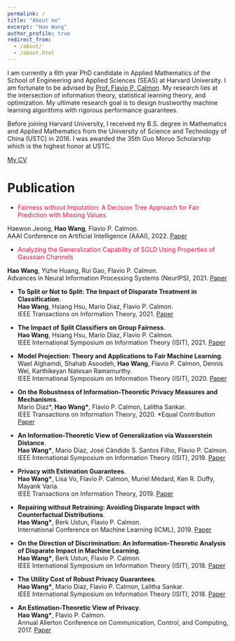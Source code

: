 ```yaml
---
permalink: /
title: "About me"
excerpt: "Hao Wang"
author_profile: true
redirect_from: 
  - /about/
  - /about.html
---
```

I am currently a 6th year PhD candidate in Applied Mathematics of the School of Engineering and Applied Sciences (SEAS) at Harvard University. I am fortunate to be advised by [Prof. Flavio P. Calmon](https://people.seas.harvard.edu/~flavio/). My research lies at the intersection of information theory, statistical learning theory, and optimization. My ultimate research goal is to design trustworthy machine learning algorithms with rigorous performance guarantees.

Before joining Harvard University, I received my B.S. degree in Mathematics and Applied Mathematics from the University of Science and Technology of China (USTC) in 2016. I was awarded the 35th Guo Moruo Scholarship which is the highest honor at USTC.

[My CV](https://haowang94.github.io/files/CV.pdf)

Publication
======
- <p style="color:crimson">Fairness without Imputation: A Decision Tree Approach for Fair Prediction with Missing Values</p>
 Haewon Jeong, <b>Hao Wang</b>, Flavio P. Calmon.<br />
 AAAI Conference on Artificial Intelligence (AAAI), 2022. [Paper](https://haowang94.github.io/files/aaai22.pdf) 

- <p style="color:crimson">Analyzing the Generalization Capability of SGLD Using Properties of Gaussian Channels</p>   
 <b>Hao Wang</b>, Yizhe Huang, Rui Gao, Flavio P. Calmon.<br />
 Advances in Neural Information Processing Systems (NeurIPS), 2021. [Paper](https://haowang94.github.io/files/neurips21.pdf) 

- <b>To Split or Not to Split: The Impact of Disparate Treatment in Classification</b>.       
 <b>Hao Wang</b>, Hsiang Hsu, Mario Diaz, Flavio P. Calmon.<br />
 IEEE Transactions on Information Theory, 2021. [Paper](https://haowang94.github.io/files/tit21.pdf) 

- <b>The Impact of Split Classifiers on Group Fairness</b>.       
 <b>Hao Wang</b>, Hsiang Hsu, Mario Diaz, Flavio P. Calmon.<br />
 IEEE International Symposium on Information Theory (ISIT), 2021. [Paper](https://haowang94.github.io/files/isit21.pdf)
 
- <b>Model Projection: Theory and Applications to Fair Machine Learning</b>.       
 Wael Alghamdi, Shahab Asoodeh, <b>Hao Wang</b>, Flavio P. Calmon, Dennis Wei, Karthikeyan Natesan Ramamurthy.<br />
 IEEE International Symposium on Information Theory (ISIT), 2020. [Paper](https://haowang94.github.io/files/isit20.pdf)
 
- <b>On the Robustness of Information-Theoretic Privacy Measures and Mechanisms</b>.       
 Mario Diaz*, <b>Hao Wang*</b>, Flavio P. Calmon, Lalitha Sankar.<br />
 IEEE Transactions on Information Theory, 2020. *Equal Contribution [Paper](https://haowang94.github.io/files/tit20.pdf)

- <b>An Information-Theoretic View of Generalization via Wasserstein Distance</b>.       
 <b>Hao Wang*</b>, Mario Diaz, José Cândido S. Santos Filho, Flavio P. Calmon.<br />
 IEEE International Symposium on Information Theory (ISIT), 2019. [Paper](https://haowang94.github.io/files/isit19.pdf)
 
- <b>Privacy with Estimation Guarantees</b>.       
 <b>Hao Wang*</b>, Lisa Vo, Flavio P. Calmon, Muriel Médard, Ken R. Duffy, Mayank Varia.<br />
 IEEE Transactions on Information Theory, 2019. [Paper](https://haowang94.github.io/files/tit19.pdf)
 
- <b>Repairing without Retraining: Avoiding Disparate Impact with Counterfactual Distributions</b>.       
 <b>Hao Wang*</b>, Berk Ustun, Flavio P. Calmon.<br />
 International Conference on Machine Learning (ICML), 2019. [Paper](https://haowang94.github.io/files/icml19.pdf)
 
- <b>On the Direction of Discrimination: An Information-Theoretic Analysis of Disparate Impact in Machine Learning</b>.       
 <b>Hao Wang*</b>, Berk Ustun, Flavio P. Calmon.<br />
 IEEE International Symposium on Information Theory (ISIT), 2018. [Paper](https://haowang94.github.io/files/isit18a.pdf)
 
- <b>The Utility Cost of Robust Privacy Guarantees</b>.       
 <b>Hao Wang*</b>, Mario Diaz, Flavio P. Calmon, Lalitha Sankar.<br />
 IEEE International Symposium on Information Theory (ISIT), 2018. [Paper](https://haowang94.github.io/files/isit18b.pdf)
 
- <b>An Estimation-Theoretic View of Privacy</b>.       
 <b>Hao Wang*</b>, Flavio P. Calmon.<br />
 Annual Allerton Conference on Communication, Control, and Computing, 2017. [Paper](https://haowang94.github.io/files/allerton17.pdf)
 
 
 
